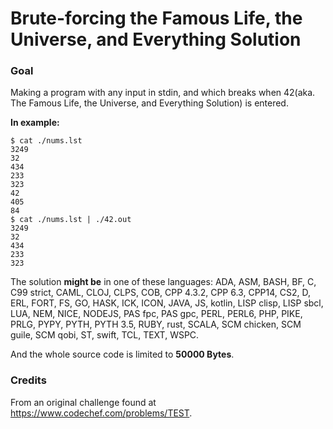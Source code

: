 # Brute-forcing the Famous Life, the Universe, and Everything Solution

### Goal
Making a program with any input in stdin, and which breaks when 42(aka. The Famous Life, the Universe, and Everything Solution) is entered.

__In example:__
```
$ cat ./nums.lst
3249
32
434
233
323
42
405
84
$ cat ./nums.lst | ./42.out
3249
32
434
233
323
```

The solution __might be__ in one of these languages:  ADA, ASM, BASH, BF, C, C99 strict, CAML, CLOJ, CLPS, COB, CPP 4.3.2, CPP 6.3, CPP14, CS2, D, ERL, FORT, FS, GO, HASK, ICK, ICON, JAVA, JS, kotlin, LISP clisp, LISP sbcl, LUA, NEM, NICE, NODEJS, PAS fpc, PAS gpc, PERL, PERL6, PHP, PIKE, PRLG, PYPY, PYTH, PYTH 3.5, RUBY, rust, SCALA, SCM chicken, SCM guile, SCM qobi, ST, swift, TCL, TEXT, WSPC.  

And the whole source code is limited to __50000 Bytes__.

### Credits

From an original challenge found at https://www.codechef.com/problems/TEST.
